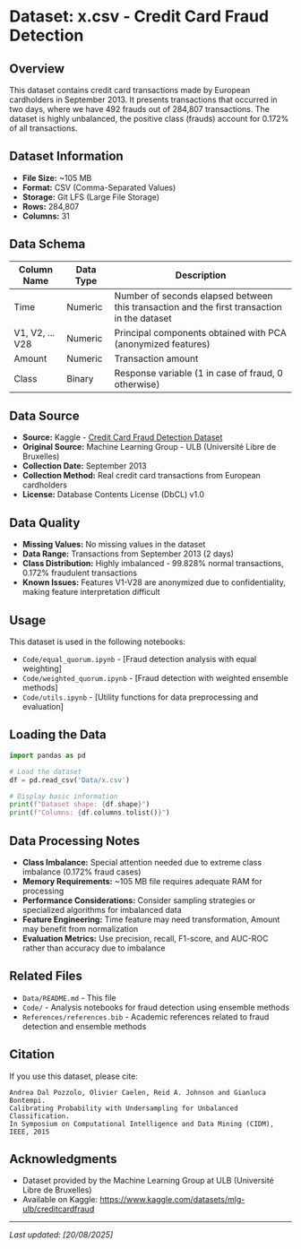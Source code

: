 # Dataset: x.csv - Credit Card Fraud Detection

## Overview
This dataset contains credit card transactions made by European cardholders in September 2013. It presents transactions that occurred in two days, where we have 492 frauds out of 284,807 transactions. The dataset is highly unbalanced, the positive class (frauds) account for 0.172% of all transactions.

## Dataset Information
- **File Size:** ~105 MB
- **Format:** CSV (Comma-Separated Values)
- **Storage:** Git LFS (Large File Storage)
- **Rows:** 284,807
- **Columns:** 31

## Data Schema
| Column Name | Data Type | Description |
|-------------|-----------|-------------|
| Time | Numeric | Number of seconds elapsed between this transaction and the first transaction in the dataset |
| V1, V2, ... V28 | Numeric | Principal components obtained with PCA (anonymized features) |
| Amount | Numeric | Transaction amount |
| Class | Binary | Response variable (1 in case of fraud, 0 otherwise) |

## Data Source
- **Source:** Kaggle - [Credit Card Fraud Detection Dataset](https://www.kaggle.com/datasets/mlg-ulb/creditcardfraud)
- **Original Source:** Machine Learning Group - ULB (Université Libre de Bruxelles)
- **Collection Date:** September 2013
- **Collection Method:** Real credit card transactions from European cardholders
- **License:** Database Contents License (DbCL) v1.0

## Data Quality
- **Missing Values:** No missing values in the dataset
- **Data Range:** Transactions from September 2013 (2 days)
- **Class Distribution:** Highly imbalanced - 99.828% normal transactions, 0.172% fraudulent transactions
- **Known Issues:** Features V1-V28 are anonymized due to confidentiality, making feature interpretation difficult

## Usage
This dataset is used in the following notebooks:
- `Code/equal_quorum.ipynb` - [Fraud detection analysis with equal weighting]
- `Code/weighted_quorum.ipynb` - [Fraud detection with weighted ensemble methods]
- `Code/utils.ipynb` - [Utility functions for data preprocessing and evaluation]

## Loading the Data
```python
import pandas as pd

# Load the dataset
df = pd.read_csv('Data/x.csv')

# Display basic information
print(f"Dataset shape: {df.shape}")
print(f"Columns: {df.columns.tolist()}")
```

## Data Processing Notes
- **Class Imbalance:** Special attention needed due to extreme class imbalance (0.172% fraud cases)
- **Memory Requirements:** ~105 MB file requires adequate RAM for processing
- **Performance Considerations:** Consider sampling strategies or specialized algorithms for imbalanced data
- **Feature Engineering:** Time feature may need transformation, Amount may benefit from normalization
- **Evaluation Metrics:** Use precision, recall, F1-score, and AUC-ROC rather than accuracy due to imbalance

## Related Files
- `Data/README.md` - This file
- `Code/` - Analysis notebooks for fraud detection using ensemble methods
- `References/references.bib` - Academic references related to fraud detection and ensemble methods

## Citation
If you use this dataset, please cite:
```
Andrea Dal Pozzolo, Olivier Caelen, Reid A. Johnson and Gianluca Bontempi. 
Calibrating Probability with Undersampling for Unbalanced Classification. 
In Symposium on Computational Intelligence and Data Mining (CIDM), IEEE, 2015
```

## Acknowledgments
- Dataset provided by the Machine Learning Group at ULB (Université Libre de Bruxelles)
- Available on Kaggle: https://www.kaggle.com/datasets/mlg-ulb/creditcardfraud

---
*Last updated: [20/08/2025]*
